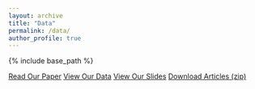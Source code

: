 ```yaml
---
layout: archive
title: "Data"
permalink: /data/
author_profile: true
---
```


{% include base_path %}

<a href="https://stockjumpswebsite.github.io/stockjumps/files/paper1.pdf" target="_blank">Read Our Paper</a> <a href="https://www.google.com/sheets/about/" target="_blank">View Our Data</a>  <a href="https://www.google.com/slides/about/" target="_blank">View Our Slides</a>  <a href="https://github.com/stockjumpswebsite/stockjumps/blob/master/_pages/files/articles_1.zip?raw=true">Download Articles (zip)</a>
